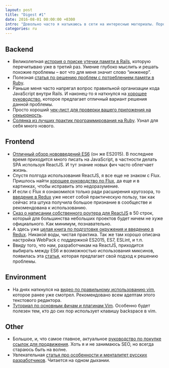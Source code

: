 ```yaml
---
layout: post
title: "Digest #1"
date: 2016-08-01 00:00:00 +0300
intro: "Довольно часто я натыкаюсь в сети на интересные материалы. Порой настолько интересные, которые хочется перечитать снова, через некоторое время. Или поделиться ими с другими. Долго не мог определиться, куда их складировать, ибо закладки в браузере и так забиты тем, что еще не прочитано. И тут мне пришла, по мне так, здравая идея, выкладывать ссылки на эти материалы у себя в блоге. Итак, представляю вам дайджест за прошлый месяц. Сюда также вошли старые, но актуальные статьи, чтобы их не потерять."
categories: ru
---
```


## Backend

* Великолепная [история о поиске утечки памяти в Rails](http://be9.ru/2015/09/12/memory-leak.html), которую перечитываю уже в третий раз. Умение глубоко мыслить и решать похожие проблемы – вот что для меня значит слово “инженер”.
* Полезная [статья по решению проблем с потреблением памяти в Ruby](https://habrahabr.ru/company/mailru/blog/305426/).
* Раньше меня часто напрягал вопрос правильной организации кода JavaScript внутри Rails. И наконец-то я наткнулся на [хорошее руководство](https://medium.com/@cblavier/rails-with-no-js-framework-26d2d1646cd), которое предлагает отличный вариант решения данной проблемы.
* Просто хороший [чек-лист для проверки вашего приложения на секьюрность](https://github.com/FallibleInc/security-guide-for-developers).
* [Солянка из лучших практик программирования на Ruby](https://github.com/franzejr/best-ruby/blob/master/README.md). Узнал для себя много нового.

## Frontend

* [Отличный обзор нововведений ES6](https://github.com/metagrover/ES6-for-humans) (он же ES2015). В последнее время приходится много писать на JavaScript, в частности делать SPA используя ReactJS. И тут знание новых фич часто облегчает жизнь.
* Спустя полгода использования ReactJS, я все еще не знаком с Flux. Пришлось найти [хорошее руководство по Flux](https://medium.com/russian/руководство-по-flux-в-картинках-d59c03562ea), да еще и в картинках, чтобы исправить это недоразумение.
* И если с Flux я ознакомился только ради расширения кругозора, то [введение в Redux](https://medium.com/russian/a-cartoon-intro-to-redux-e2108896f7e6) уже несет собой практическую пользу, так как сейчас эта штука получила большое признание в сообществе и рекомендована к использованию.
* [Сказ о написании собственного роутера для ReactJS](https://medium.freecodecamp.com/you-might-not-need-react-router-38673620f3d) в 50 строк, который для большинства небольших проектов будет ничем не хуже официального. Как минимум, познавательно.
* А здесь уже [целая книга по подготовке окружения и введению в Redux](https://www.gitbook.com/book/maxfarseer/redux-course-ru/details). Никакой воды, чистая практика. Так же там хорошо описана настройка WebPack с поддержкой ES2015, ES7, ESLint, и т.п.
* Ввиду того, что нам, разработчикам на ReactJS, приходится выбирать между ES6 и возможностью использования миксинов, появилась эта [статья](https://medium.com/@dan_abramov/mixins-are-dead-long-live-higher-order-components-94a0d2f9e750#.nxu5jaosp), которая предлагает свой подход к решению проблемы.

## Environment

* На днях наткнулся на [видео по правильному использованию vim](https://vimeo.com/34201803), которое ранее уже смотрел. Рекомендовано всем адептам этого текстового редактора.
* [Туториал по основным фичам и плагинам Vim](http://mislav.net/2011/12/vim-revisited/). Особенно будет полезен тем, кто до сих пор использует клавишу backspace в vim.

## Other

* Большое, и, что самое главное, актуальное [руководство по покупке ссылок для продвижения](http://alaev.info/blog/post/5745). Хоть я и не занимаюсь SEO, но всегда стараюсь быть на волне.
* Увлекательная [статья про особенности и менталитет русских разработчиков](https://habrahabr.ru/company/scrumtrek/blog/185334/). Читается на одном дыхании.

